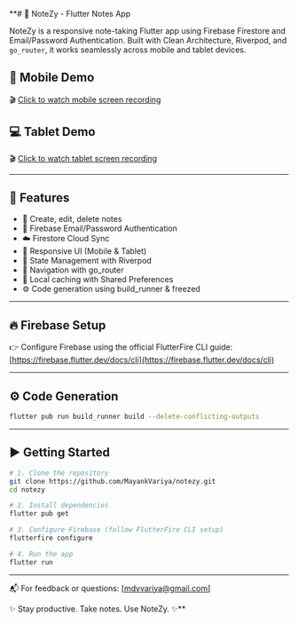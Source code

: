 **# 📒 NoteZy - Flutter Notes App

NoteZy is a responsive note-taking Flutter app using Firebase Firestore and Email/Password Authentication. Built with Clean Architecture, Riverpod, and `go_router`, it works seamlessly across mobile and tablet devices.

## 🎥 Mobile Demo

🎬 [Click to watch mobile screen recording](docs/mobile_demo.mp4)

## 💻 Tablet Demo

🎬 [Click to watch tablet screen recording](docs/tablet_demo.mp4)


---

## 🚀 Features

- 📝 Create, edit, delete notes
- 🔐 Firebase Email/Password Authentication
- ☁️ Firestore Cloud Sync
- 📱 Responsive UI (Mobile & Tablet)
- 🧠 State Management with Riverpod
- 🧭 Navigation with go_router
- 💾 Local caching with Shared Preferences
- ⚙️ Code generation using build_runner & freezed

---

## 🔥 Firebase Setup

👉 Configure Firebase using the official FlutterFire CLI guide:  
[https://firebase.flutter.dev/docs/cli](https://firebase.flutter.dev/docs/cli)

---

## ⚙️ Code Generation

```bash
flutter pub run build_runner build --delete-conflicting-outputs
```

---

## ▶️ Getting Started

```bash
# 1. Clone the repository
git clone https://github.com/MayankVariya/notezy.git
cd notezy

# 2. Install dependencies
flutter pub get

# 3. Configure Firebase (follow FlutterFire CLI setup)
flutterfire configure

# 4. Run the app
flutter run
```

---

📬 For feedback or questions: [mdvvariya@gmail.com] 

✨ Stay productive. Take notes. Use NoteZy. ✨**



